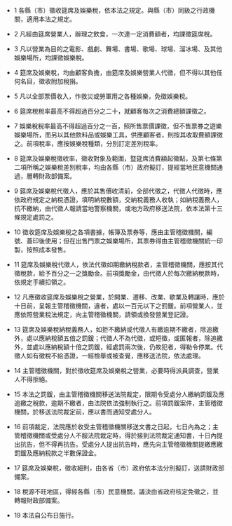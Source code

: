 * 1 各縣（市）徵收筵席及娛樂稅，依本法之規定。與縣（市）同級之行政機關，適用本法之規定。

* 2 凡經由筵席營業人，辦理之飲食，一次達一定消費額者，均課徵筵席稅。

* 3 凡以營業為目的之電影、戲劇、舞場、書場、歌場、球場、溜冰場、及其他娛樂場所，均課徵娛樂稅。

* 4 筵席及娛樂稅，均由顧客負擔，由筵席及娛樂營業人代徵，但不得以其他任何名目，徵收附加稅捐。

* 5 凡以全部票價收入，作救災或勞軍用之各種娛樂，免徵娛樂稅。

* 6 筵席稅稅率最高不得超過百分之二十，就顧客每次之消費總額課徵之。

* 7 娛樂稅稅率最高不得超過百分之一百，照所售票價課徵，但不售票券之遊樂娛樂場所，而另以其他飲料品或娛樂工具，供應顧客者，則按其收取費額課徵之。前項稅率，應按娛樂稅種類，分別訂定差別稅率。

* 8 筵席及娛樂稅徵收率，徵收對象及範圍，暨筵席消費額起徵點，及第七條第二項所稱之娛樂稅差別稅率，均由各縣（市）政府擬訂，提經當地民意機關通過，層轉財政部備案。

* 9 筵席及娛樂稅代徵人，應於其售價收清前，全部代徵之，代徵人代徵時，應依政府規定之納稅憑證，填明納稅數額，交納稅義務人收執；如納稅義務人，抗不繳納，由代徵人報請當地警察機關，或地方政府移送法院，依本法第十三條規定處罰之。

* 10 徵收筵席及娛樂稅之各項書據，帳簿及票券等，應由主管稽徵機關，編號、蓋印後使用；但在出售門票之娛樂場所，其票券得由主管稽徵機關統一印製，按照成本發售。

* 11 筵席及娛樂稅代徵人，依法代徵如期繳納稅款者，主管稽徵機關，應按其代徵稅款，給予百分之一之獎勵金。前項獎勵金，由代徵人於每次繳納稅款時，依規定手續扣領之。

* 12 凡應徵收筵席及娛樂稅之營業，於開業、遷移、改業、歇業及轉讓時，應於十日前，呈報主管稽徵機關，違者，處以一百元以下之罰鍰。前項營業人，並應依照營業稅法規定，向主管稽徵機關，請領或換發營業登記證。

* 13 筵席及娛樂稅納稅義務人，如拒不繳納或代徵人有繳逾期不繳者，除追繳外，處以應納稅額五倍之罰鍰；代徵人不為代徵，或短徵，或匿報者，除追繳外，並處以應納稅額十倍之罰鍰，經處罰兩次後，仍故犯者，得勒令停業。代徵人如有徵稅不給憑證，一經檢舉或被查覺，應移送法院，依法處理。

* 14 主管稽徵機關，對於徵收筵席及娛樂稅之營業，必要時得派員調查，營業人不得拒絕。

* 15 本法之罰鍰，由主管稽徵機關移送法院裁定，限期令受處分人繳納罰鍰及應追繳之稅款，逾期不繳者，由法院依法強制執行之。前項罰鍰案件，主管稽徵機關，於移送法院裁定前，應以書而通知受處分人。

* 16 前項裁定，法院應於收受主管稽徵機關移送文書之日起，七日內為之；主管稽徵機關或受處分人不服法院裁定時，得於接到法院裁定通知書，十日內提出抗告，但不得再抗告。受處分人提出抗告時，應先向主管稽徵機關提繳應繳罰鍰及應納稅款之半數保證金。

* 17 筵席及娛樂稅，徵收細則，由各省（市）政府依本法分別擬訂，送請財政部備案。

* 18 稅源不旺地區，得經各縣（市）民意機關，議決由省政府核定免徵之，並轉報財政部備案。

* 19 本法自公布日施行。

